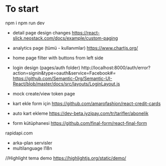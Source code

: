 # To start
npm i
npm run dev

- detail page design changes
    https://react-slick.neostack.com/docs/example/custom-paging
- analytics page (tümü - kullanımlar)
    https://www.chartjs.org/
- home page filter with buttons from left side
- login design (pages/auth folder)
    http://localhost:8000/auth/error?action=signin&type=oauth&service=Facebook#_=_
    https://github.com/Semantic-Org/Semantic-UI-React/blob/master/docs/src/layouts/LoginLayout.js
- mock create/view token page

- kart ekle form için
    https://github.com/amarofashion/react-credit-cards

- auto kart ekleme
    https://dev-beta.iyzipay.com/tr/tarifler/abonelik

- form kütüphanesi
    https://github.com/final-form/react-final-form

rapidapi.com

- arka-plan servisler
- multilanguage I18n

//Highlight tema demo
https://highlightjs.org/static/demo/